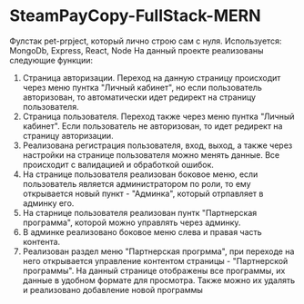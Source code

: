 # SteamPayCopy-FullStack-MERN
Фулстак pet-prpject, который лично строю сам с нуля. Используется: MongoDb, Express, React, Node
На данный проекте реализованы следующие функции:
1. Страница авторизации. Переход на данную страницу происходит через меню пунтка "Личный кабинет", но если пользователь авторизован, то автоматически идет редирект на страницу пользователя.
2. Страница пользователя. Переход также через меню пунтка "Личный кабинет". Если пользователь не авторизован, то идет редирект на страницу авторизации.
3. Реализована регистрация пользователя, вход, выход, а также через настройки на странице пользователя можно менять данные. Все происходит с валидацией и обработкой ошибок.
4. На странице пользователя реализован боковое меню, если пользователь является администратором по роли, то ему открывается новый пункт - "Админка", который отрпавляет в админку его.
5. На старнице пользователя реализован пунтк "Партнерская программа", которой можно управлять через админку.
6. В админке реализовано боковое меню слева и правая часть контента.
7. Реализован раздел меню "Партнерская прогрмма", при переходе на него открывается управление контентом страницы - "Партнерской программы". На данный странице отображены все программы, их данные в удобном формате для просмотра. Также можно их удалять и реализовано добавление новой программы
